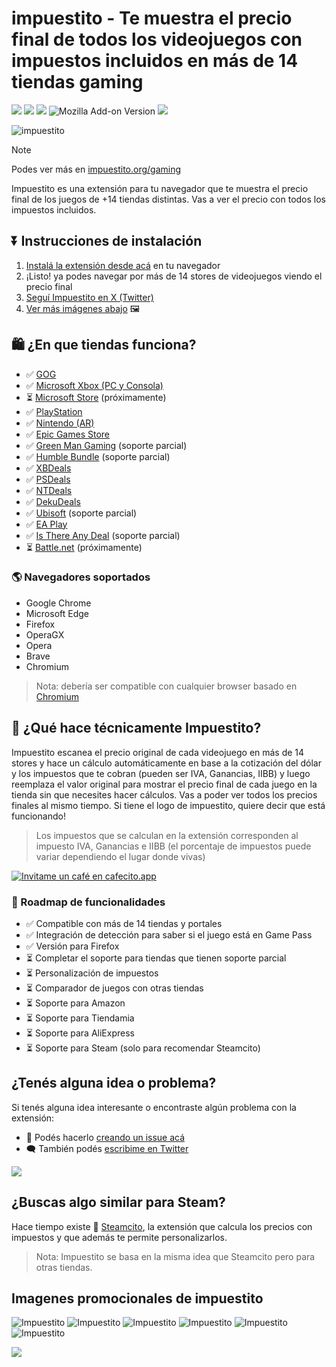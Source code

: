 
# impuestito - Te muestra el precio final de todos los videojuegos con impuestos incluidos en más de 14 tiendas gaming

![](https://img.shields.io/twitter/follow/impuestito_org)
![](https://img.shields.io/github/stars/lucasromerodb/impuestito-extension)
![](https://img.shields.io/chrome-web-store/v/kodbfkngjgckpmipedoomkdhhihioaio)
![Mozilla Add-on Version](https://img.shields.io/amo/v/impuestito)
![](https://img.shields.io/chrome-web-store/last-updated/kodbfkngjgckpmipedoomkdhhihioaio)
<!-- ![](https://img.shields.io/chrome-web-store/rating/kodbfkngjgckpmipedoomkdhhihioaio) -->
<!-- ![](https://img.shields.io/chrome-web-store/rating-count/kodbfkngjgckpmipedoomkdhhihioaio) -->

![impuestito](/media/chrome-store-2.jpg "Impuestito Cover")

> [!NOTE]
> Podes ver más en [impuestito.org/gaming](https://impuestito.org/gaming?utm_source=github)

Impuestito es una extensión para tu navegador que te muestra el precio final de los juegos de +14 tiendas distintas. Vas a ver el precio con todos los impuestos incluidos.


## ⏬ Instrucciones de instalación

1. [Instalá la extensión desde acá](https://chrome.google.com/webstore/detail/impuestito/kodbfkngjgckpmipedoomkdhhihioaio/related?hl=es) en tu navegador
2. ¡Listo! ya podes navegar por más de 14 stores de videojuegos viendo el precio final
3. [Seguí Impuestito en X (Twitter)](https://twitter.com/impuestito_org)
4. [Ver más imágenes abajo](#imagenes-promocionales) 🖼️


## 🛍️ ¿En que tiendas funciona?

- ✅ [GOG](https://www.gog.com/)
- ✅ [Microsoft Xbox (PC y Consola)](https://www.xbox.com/es-AR/games/browse)
- ⏳ [Microsoft Store](https://www.microsoft.com/es-ar/store/deals/games/pc) (próximamente)
- ✅ [PlayStation](https://store.playstation.com/es-ar/category/3f772501-f6f8-49b7-abac-874a88ca4897)
- ✅ [Nintendo (AR)](https://www.nintendo.com/es-ar/)
- ✅ [Epic Games Store](https://store.epicgames.com/en-US/)
- ✅ [Green Man Gaming](https://www.greenmangaming.com/) (soporte parcial)
- ✅ [Humble Bundle](https://humblebundle.com) (soporte parcial)
- ✅ [XBDeals](https://xbdeals.net/ar-store)
- ✅ [PSDeals](https://psdeals.net/ar-store)
- ✅ [NTDeals](https://ntdeals.net/us-store)
- ✅ [DekuDeals](https://www.dekudeals.com/)
- ✅ [Ubisoft](https://store.ubisoft.com/ofertas/home?lang=es_AR) (soporte parcial)
- ✅ [EA Play](https://www.ea.com/es-es/ea-play)
- ✅ [Is There Any Deal](https://isthereanydeal.com/) (soporte parcial)
- ⏳ [Battle.net](https://us.shop.battle.net/en-us) (próximamente)

### 🌎 Navegadores soportados

- Google Chrome
- Microsoft Edge
- Firefox
- OperaGX
- Opera
- Brave
- Chromium

> Nota: debería ser compatible con cualquier browser basado en [Chromium](<https://es.wikipedia.org/wiki/Chromium_(navegador)>)

## 🤔 ¿Qué hace técnicamente Impuestito?

Impuestito escanea el precio original de cada videojuego en más de 14 stores y hace un cálculo automáticamente en base a la cotización del dólar y los impuestos que te cobran (pueden ser IVA, Ganancias, IIBB) y luego reemplaza el valor original para mostrar el precio final de cada juego en la tienda sin que necesites hacer cálculos. Vas a poder ver todos los precios finales al mismo tiempo. Si tiene el logo de impuestito, quiere decir que está funcionando!

> Los impuestos que se calculan en la extensión corresponden al impuesto IVA, Ganancias e IIBB (el porcentaje de impuestos puede variar dependiendo el lugar donde vivas)

[![Invitame un café en cafecito.app](https://cdn.cafecito.app/imgs/buttons/button_2.svg)](https://cafecito.app/impuestito)


### 🎯 Roadmap de funcionalidades

- ✅ Compatible con más de 14 tiendas y portales
- ✅ Integración de detección para saber si el juego está en Game Pass
- ✅ Versión para Firefox
- ⏳ Completar el soporte para tiendas que tienen soporte parcial
- ⏳ Personalización de impuestos
- ⏳ Comparador de juegos con otras tiendas
- ⏳ Soporte para Amazon
- ⏳ Soporte para Tiendamia
- ⏳ Soporte para AliExpress
- ⏳ Soporte para Steam (solo para recomendar Steamcito)


## ¿Tenés alguna idea o problema?

Si tenés alguna idea interesante o encontraste algún problema con la extensión:

- 🐞 Podés hacerlo [creando un issue acá](https://github.com/lucasromerodb/impuestito/issues/new/choose)
- 🗨️ También podés [escribime en Twitter](https://twitter.com/impuestito_org)

![](https://img.shields.io/twitter/follow/impuestito_org)


## ¿Buscas algo similar para Steam?

Hace tiempo existe 👑 [Steamcito](https://github.com/emilianog94/Steamcito-Precios-Steam-Argentina-Impuestos-Incluidos), la extensión que calcula los precios con impuestos y que además te permite personalizarlos.

> Nota: Impuestito se basa en la misma idea que Steamcito pero para otras tiendas.

## Imagenes promocionales de impuestito

![Impuestito](/media/chrome-store-4.jpg "Impuestito Cover")
![Impuestito](/media/chrome-store-5.jpg "Impuestito Cover")
![Impuestito](/media/chrome-store-6.jpg "Impuestito Cover")
![Impuestito](/media/chrome-store-7.jpg "Impuestito Cover")
![Impuestito](/media/chrome-store-8.jpg "Impuestito Cover")
![Impuestito](/media/chrome-store-3.jpg "Impuestito Cover")

![](https://img.shields.io/twitter/follow/impuestito_org)
